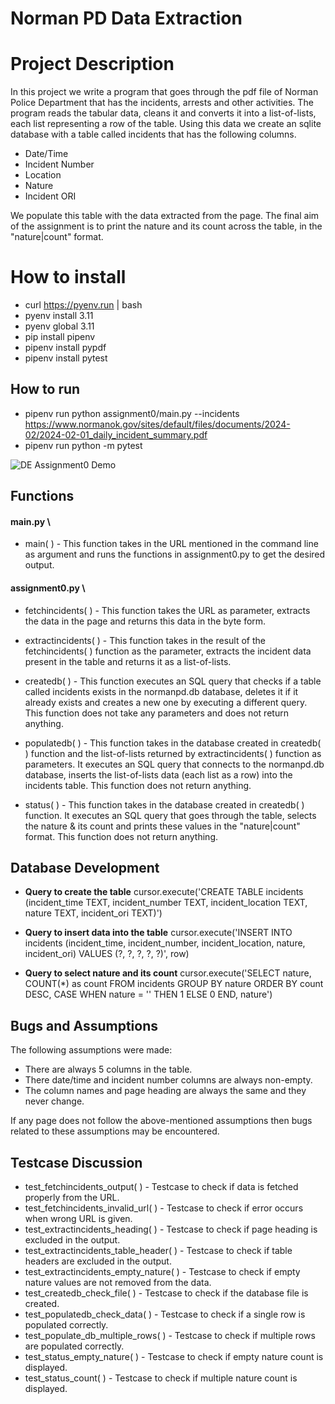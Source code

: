 # Norman PD Data Extraction

# Project Description

In this project we write a program that goes through the pdf file of Norman Police Department that has the incidents, arrests and other activities. The program reads the tabular data, cleans it and converts it into a list-of-lists, each list representing a row of the table. Using this data we create an sqlite database with a table called incidents that has the following columns.

- Date/Time
- Incident Number
- Location
- Nature
- Incident ORI

We populate this table with the data extracted from the page. The final aim of the assignment is to print the nature and its count across the table, in the "nature|count" format.

# How to install

- curl https://pyenv.run | bash
- pyenv install 3.11
- pyenv global 3.11
- pip install pipenv
- pipenv install pypdf
- pipenv install pytest

## How to run

- pipenv run python assignment0/main.py --incidents https://www.normanok.gov/sites/default/files/documents/2024-02/2024-02-01_daily_incident_summary.pdf
- pipenv run python -m pytest

![DE Assignment0 Demo](/DE%20Assignment0%20Demo.gif)


## Functions

#### main.py \

- main( ) - This function takes in the URL mentioned in the command line as argument and runs the functions in assignment0.py to get the desired output. 

#### assignment0.py \

- fetchincidents( ) - This function takes the URL as parameter, extracts the data in the page and returns this data in the byte form.

- extractincidents( ) - This function takes in the result of the fetchincidents( ) function as the parameter, extracts the incident data present in the table and returns it as a list-of-lists.

- createdb( ) - This function executes an SQL query that checks if a table called incidents exists in the normanpd.db database, deletes it if it already exists and creates a new one by executing a different query. This function does not take any parameters and does not return anything.

- populatedb( ) - This function takes in the database created in createdb( ) function and the list-of-lists returned by extractincidents( ) function as parameters. It executes an SQL query that connects to the normanpd.db database, inserts the list-of-lists data (each list as a row) into the incidents table. This function does not return anything.

- status( ) - This function takes in the database created in createdb( ) function. It executes an SQL query that goes through the table, selects the nature & its count and prints these values in the "nature|count" format. This function does not return anything.

## Database Development

- **Query to create the table**
  cursor.execute('CREATE TABLE  incidents (incident_time TEXT, incident_number TEXT, incident_location TEXT, nature TEXT, incident_ori TEXT)')

- **Query to insert data into the table**
  cursor.execute('INSERT INTO incidents (incident_time, incident_number, incident_location, nature, incident_ori) VALUES (?, ?, ?, ?, ?)', row)

- **Query to select nature and its count**
  cursor.execute('SELECT nature, COUNT(*) as count FROM incidents GROUP BY nature ORDER BY count DESC, CASE WHEN nature = '' THEN 1 ELSE 0 END, nature')

## Bugs and Assumptions

The following assumptions were made:
  
- There are always 5 columns in the table.
- There date/time and incident number columns are always non-empty.
- The column names and page heading are always the same and they never change.

If any page does not follow the above-mentioned assumptions then bugs related to these assumptions may be encountered.

## Testcase Discussion

- test_fetchincidents_output( ) - Testcase to check if data is fetched properly from the URL.
- test_fetchincidents_invalid_url( ) - Testcase to check if error occurs when wrong URL is given.
- test_extractincidents_heading( ) - Testcase to check if page heading is excluded in the output.
- test_extractincidents_table_header( ) - Testcase to check if table headers are excluded in the output.
- test_extractincidents_empty_nature( ) - Testcase to check if empty nature values are not removed from the data.
- test_createdb_check_file( ) - Testcase to check if the database file is created.
- test_populatedb_check_data( ) - Testcase to check if a single row is populated correctly.
- test_populate_db_multiple_rows( ) - Testcase to check if multiple rows are populated correctly.
- test_status_empty_nature( ) - Testcase to check if empty nature count is displayed.
- test_status_count( ) - Testcase to check if multiple nature count is displayed.
